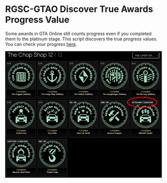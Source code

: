 # RGSC-GTAO Discover True Awards Progress Value

Some awards in GTA Online still counts progress even if you completed them to the platinum stage. This script discovers the true progress values. You can check your progress [here](https://socialclub.rockstargames.com/games/gtav/pc/career/awards).

![sample](https://raw.githubusercontent.com/PLTytus/tampermonkey-rgsc-gtao-discover-true-awards-progress-value/master/sample.jpg?20240701)
